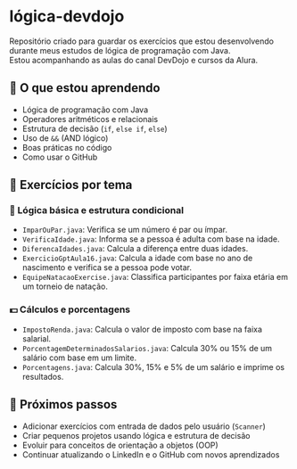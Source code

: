 # lógica-devdojo

Repositório criado para guardar os exercícios que estou desenvolvendo durante meus estudos de lógica de programação com Java.  
Estou acompanhando as aulas do canal DevDojo e cursos da Alura.

## 🧠 O que estou aprendendo
- Lógica de programação com Java
- Operadores aritméticos e relacionais
- Estrutura de decisão (`if`, `else if`, `else`)
- Uso de `&&` (AND lógico)
- Boas práticas no código
- Como usar o GitHub

## 📂 Exercícios por tema

### 📘 Lógica básica e estrutura condicional
- `ImparOuPar.java`: Verifica se um número é par ou ímpar.
- `VerificaIdade.java`: Informa se a pessoa é adulta com base na idade.
- `DiferencaIdades.java`: Calcula a diferença entre duas idades.
- `ExercicioGptAula16.java`: Calcula a idade com base no ano de nascimento e verifica se a pessoa pode votar.
- `EquipeNatacaoExercise.java`: Classifica participantes por faixa etária em um torneio de natação.

### 💵 Cálculos e porcentagens
- `ImpostoRenda.java`: Calcula o valor de imposto com base na faixa salarial.
- `PorcentagemDeterminadosSalarios.java`: Calcula 30% ou 15% de um salário com base em um limite.
- `Porcentagens.java`: Calcula 30%, 15% e 5% de um salário e imprime os resultados.

## 🚀 Próximos passos
- Adicionar exercícios com entrada de dados pelo usuário (`Scanner`)
- Criar pequenos projetos usando lógica e estrutura de decisão
- Evoluir para conceitos de orientação a objetos (OOP)
- Continuar atualizando o LinkedIn e o GitHub com novos aprendizados

